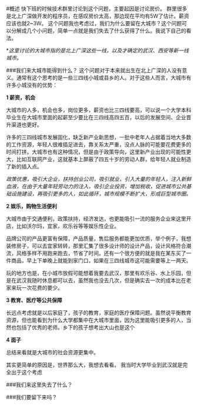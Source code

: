 #概述
快下班的时候技术群里讨论到这个问题，主要起因是讨论房价。
群里很多是北上广深做开发的程序员，在感叹房价太高，那边现在平均有5W了估计。薪资应该也就2~3W。
这个问题我也考虑过，我们为什么要留在大城市？这个问题可以分解成几个小问题，简单一点就是我们失去了什么获得了什么。我说下自己的看法。

**这里讨论的大城市指的是北上广深这些一线，以及才确定的武汉、西安等新一线城市。*

###我们来大城市能得到什么？
这个问题对于本来就出生在北上广深的人没有意义。通常有这个思考的是一些三四线小城或县乡的人。对于这些人而言，大城市有许多小城没有的优势：

<b>1 薪资，机会</b>

大城市的人多，机会也多，岗位更多，薪资也比三四线要高，可以说一个大学本科毕业生在大城市里面的起薪至少要比在三四线高四五百，以后的发展空间、企业晋升渠道也更好。

许多的三四线城市发展固化，缺乏新产业新思想，一批中老年人占据着当地大多数的工作资源，年轻人很难插足进去，靠关系太严重，没点人脉的可能要花费更多的时间打拼。大城市也有这种情况，但是由于政策导向，这里新产业出现的可能性更大，比如互联网产业，这就基本上屏蔽了四五十岁的劳动人群，给年轻人就业制造了新的插入点。

*政策优惠，吸引大企业，扶持创业公司，吸引就业，引入大量的年轻人，注入新鲜血液，在由于大量年轻劳动力的注入，吸引企业投资，增加税收，促进城市公共基础设施建设，再吸引更多的人，如此循环，城市规模不断扩大，形成巨型城市圈。*

<b>2 娱乐，购物生活便利</b>

大城市由于交通便利，政策扶持，经济发达，也更能吸引一流的服务企业来这里开店，比如沃尔玛，宜家，欢乐谷等等娱乐性企业。

品牌公司的产品更富有保障，产品质量，售后服务都能更加优质，举个例子，我想装修房子，可以去宜家转转，那里汇集了很多设计师的设计产品，设计风格符合潮流，风格多样不用跑来跑去，节省了时间。还有一个很方便的就是我在某东买了一件商品，早上下单晚上就能到家门口，如果在三四线城市这可能需要等上一两天。

玩的地方也是，在小城市放假可能想着我要去武汉，那里有欢乐谷、水上乐园，但是在武汉我随时休息都可以去，虽然我也没去几次，但是确实去一次的成本比在老家来玩一次花费的要少。

<b>3 教育、医疗等公共保障</b>

长远点考虑就是以后家庭了，孩子的教育，家庭的医疗保障问题。虽然说平衡教育资源，但也能看到为什么大学都集中在大城市里面，因为这里能吸引更多的人，当然也包括了优秀的老师。乡下的孩子想考出大山也是这个

<b>4 面子</b>

总结来看就是大城市的社会资源更集中。

其实更简单的原因是，世界那么大，我想去看看。
我当时大学毕业到武汉就是完全出于这个考虑

###我们来这里失去了什么？

###我们要留下来吗？